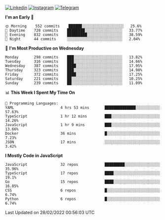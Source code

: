 [![Linkedin](https://img.shields.io/badge/-Archie-blue?style=flat-square&labelColor=gray&logo=Linkedin&logoColor=white&link=https://www.linkedin.com/in/archisdi)](https://www.linkedin.com/in/archisdi)
[![Instagram](https://img.shields.io/badge/-@archisdi-orange?style=flat-square&labelColor=gray&logo=Instagram&logoColor=white&link=https://www.instagram.com/archisdi)](https://www.instagram.com/archisdi)
[![Telegram](https://img.shields.io/badge/-aai-informational?style=flat-square&labelColor=gray&logo=telegram&logoColor=white&link=https://t.me/archisdi)](https://t.me/archisdi)

<!--START_SECTION:waka-->
**I'm an Early 🐤** 

```text
🌞 Morning    552 commits    ██████░░░░░░░░░░░░░░░░░░░   25.6% 
🌆 Daytime    728 commits    ████████░░░░░░░░░░░░░░░░░   33.77% 
🌃 Evening    832 commits    █████████░░░░░░░░░░░░░░░░   38.59% 
🌙 Night      44 commits     ░░░░░░░░░░░░░░░░░░░░░░░░░   2.04%

```
📅 **I'm Most Productive on Wednesday** 

```text
Monday       298 commits    ███░░░░░░░░░░░░░░░░░░░░░░   13.82% 
Tuesday      316 commits    ███░░░░░░░░░░░░░░░░░░░░░░   14.66% 
Wednesday    387 commits    ████░░░░░░░░░░░░░░░░░░░░░   17.95% 
Thursday     323 commits    ███░░░░░░░░░░░░░░░░░░░░░░   14.98% 
Friday       372 commits    ████░░░░░░░░░░░░░░░░░░░░░   17.25% 
Saturday     221 commits    ██░░░░░░░░░░░░░░░░░░░░░░░   10.25% 
Sunday       239 commits    ██░░░░░░░░░░░░░░░░░░░░░░░   11.09%

```


📊 **This Week I Spent My Time On** 

```text
💬 Programming Languages: 
YAML                     4 hrs 53 mins       ██████████████░░░░░░░░░░░   57.63% 
TypeScript               1 hr 12 mins        ███░░░░░░░░░░░░░░░░░░░░░░   14.26% 
JavaScript               1 hr 9 mins         ███░░░░░░░░░░░░░░░░░░░░░░   13.66% 
Docker                   36 mins             █░░░░░░░░░░░░░░░░░░░░░░░░   7.23% 
JSON                     17 mins             ░░░░░░░░░░░░░░░░░░░░░░░░░   3.42%

```

**I Mostly Code in JavaScript** 

```text
JavaScript               32 repos            █████████░░░░░░░░░░░░░░░░   35.96% 
TypeScript               17 repos            ████░░░░░░░░░░░░░░░░░░░░░   19.1% 
Go                       15 repos            ████░░░░░░░░░░░░░░░░░░░░░   16.85% 
CSS                      6 repos             █░░░░░░░░░░░░░░░░░░░░░░░░   6.74% 
Python                   6 repos             █░░░░░░░░░░░░░░░░░░░░░░░░   6.74%

```



 Last Updated on 28/02/2022 00:56:03 UTC
<!--END_SECTION:waka-->